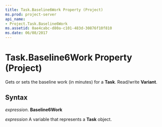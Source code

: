 ```yaml
---
title: Task.Baseline6Work Property (Project)
ms.prod: project-server
api_name:
- Project.Task.Baseline6Work
ms.assetid: 0ae4cabc-d80a-c101-483d-30876f10f810
ms.date: 06/08/2017
---
```



# Task.Baseline6Work Property (Project)

Gets or sets the baseline work (in minutes) for a **Task**. Read/write **Variant**.


## Syntax

 _expression_. **Baseline6Work**

 _expression_ A variable that represents a **Task** object.


